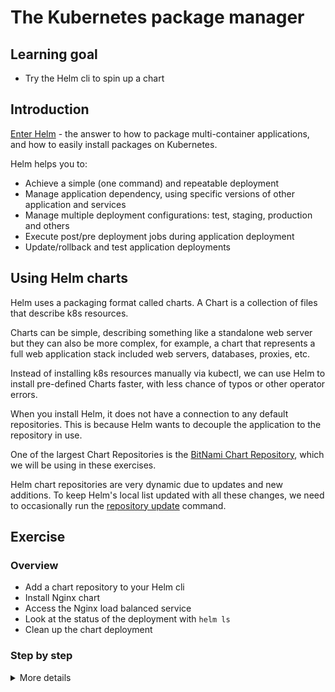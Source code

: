 # The Kubernetes package manager

## Learning goal

- Try the Helm cli to spin up a chart

## Introduction

[Enter Helm](https://github.com/helm/helm) - the
answer to how to package multi-container
applications, and how to easily install packages
on Kubernetes.

Helm helps you to:

- Achieve a simple (one command) and repeatable
  deployment
- Manage application dependency, using specific
  versions of other application and services
- Manage multiple deployment configurations: test,
  staging, production and others
- Execute post/pre deployment jobs during
  application deployment
- Update/rollback and test application deployments

## Using Helm charts

Helm uses a packaging format called charts. A
Chart is a collection of files that describe k8s
resources.

Charts can be simple, describing something like a
standalone web server but they can also be more
complex, for example, a chart that represents a
full web application stack included web servers,
databases, proxies, etc.

Instead of installing k8s resources manually via
kubectl, we can use Helm to install pre-defined
Charts faster, with less chance of typos or other
operator errors.

When you install Helm, it does not have a
connection to any default repositories. This is
because Helm wants to decouple the application to
the repository in use.

One of the largest Chart Repositories is the
[BitNami Chart Repository](https://charts.bitnami.com),
which we will be using in these exercises.

Helm chart repositories are very dynamic due to
updates and new additions. To keep Helm's local
list updated with all these changes, we need to
occasionally run the
[repository update](https://helm.sh/docs/helm/helm_repo_update/)
command.

## Exercise

### Overview

- Add a chart repository to your Helm cli
- Install Nginx chart
- Access the Nginx load balanced service
- Look at the status of the deployment with
  `helm ls`
- Clean up the chart deployment

### Step by step

<details>
      <summary>More details</summary>

**Add a chart repository to your Helm cli**

To install the Bitnami Helm Repo and update Helm's
local list of Charts, run:

```shell
helm repo add bitnami https://charts.bitnami.com/bitnami
```
```shell
helm repo update
```

**Install Nginx Chart**

We use the Nginx chart because it is fast and easy to install, and allows us to access the Nginx webserver from our browser to verify that it was deployed.

```shell
helm install my-release bitnami/nginx --set service.type=NodePort
```

This command creates a release called `my-release`
with the bitnami/nginx chart.

The command will output information about your
newly deployed nginx setup similar to this:

```shell
NAME: my-release
LAST DEPLOYED: Wed Sep 27 09:21:48 2023
NAMESPACE: student-3
STATUS: deployed
REVISION: 1
TEST SUITE: None
NOTES:
CHART NAME: nginx
CHART VERSION: 15.3.1
APP VERSION: 1.25.2

** Please be patient while the chart is being deployed **
NGINX can be accessed through the following DNS name from within your cluster:

    my-release-nginx.student-3.svc.cluster.local (port 80)

To access NGINX from outside the cluster, follow the steps below:

1. Get the NGINX URL by running these commands:

    export NODE_PORT=$(kubectl get --namespace student-3 -o jsonpath="{.spec.ports[0].nodePort}" services my-release-nginx)
    export NODE_IP=$(kubectl get nodes --namespace student-3 -o jsonpath="{.items[0].status.addresses[0].address}")
    echo "http://${NODE_IP}:${NODE_PORT}"

```

**Access the Nginx NodePort service**

Get the external port of Nginx with the following commands:

```shell 
kubectl get services
```
- Note down the external port of the Nginx service, it should be in the range of 30000-32767

- Note down one of the external IP addresses of the nodes in the cluster

```shell
kubectl get nodes -o wide
```

result:
  
  ```shell
  NAME                                            STATUS   ROLES    AGE     VERSION   INTERNAL-IP      EXTERNAL-IP     OS-IMAGE             KERNEL-VERSION    CONTAINER-RUNTIME
ip-192-168-83-125.eu-north-1.compute.internal   Ready    <none>   4h29m   v1.26.8   192.168.83.125   13.51.165.230   Ubuntu 20.04.6 LTS   5.15.0-1045-aws   cri-o://1.26.1
ip-192-168-85-161.eu-north-1.compute.internal   Ready    <none>   4h29m   v1.26.8   192.168.85.161   13.53.106.222   Ubuntu 20.04.6 LTS   5.15.0-1045-aws   cri-o://1.26.1
```

- Open a browser and enter the IP address and port of the Nginx service, e.g. `http://<node-ip>:<node-port>`

**Look at the status of the deployment with `helm`
and `kubectl`**

Running `helm ls` will show all current
deployments.

- Run `helm ls` and observe that you have a
  release named `my-release`
- Run `kubectl get pods,deployments,svc` and look
  at a few of the kubernetes objects the release
  created.

> :bulb: As said before Helm deals with the
> concept of
> [charts](https://github.com/kubernetes/charts)
> for its deployment logic. bitnami/nginx was a
> chart,
> [found here](https://github.com/bitnami/charts/tree/master/bitnami/nginx)
> that describes how helm should deploy it. It
> interpolates values into the deployment, which
> for nginx looks
> [like this](https://github.com/bitnami/charts/blob/master/bitnami/nginx/templates/deployment.yaml).
> The charts describe which values can be given
> for overwriting default behavior, and there is
> an active community around it.

**Clean up the chart deployment**

To remove the `my-release` release run:

```shell
helm uninstall my-release
```

</details>
